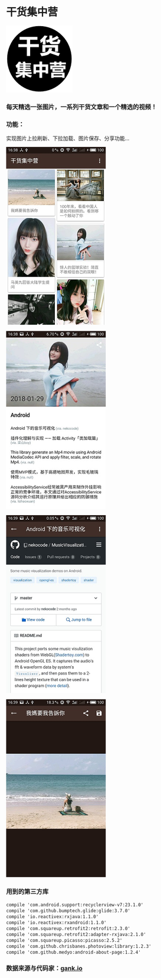 # 干货集中营

![](https://github.com/Ian0903/meizitu/blob/master/Screenshots/Logo.png)

### 每天精选一张图片，一系列干货文章和一个精选的视频！

### 功能：

  实现图片上拉刷新、下拉加载、图片保存、分享功能...
  
  ![](https://github.com/Ian0903/meizitu/blob/master/Screenshots/4.jpg)
  
  ![](https://github.com/Ian0903/meizitu/blob/master/Screenshots/3.jpg)
  
  ![](https://github.com/Ian0903/meizitu/blob/master/Screenshots/2.jpg)
  
  ![](https://github.com/Ian0903/meizitu/blob/master/Screenshots/1.jpg)
  

### 用到的第三方库

    compile 'com.android.support:recyclerview-v7:23.1.0'
    compile 'com.github.bumptech.glide:glide:3.7.0'
    compile 'io.reactivex:rxjava:1.1.0'
    compile 'io.reactivex:rxandroid:1.1.0'
    compile 'com.squareup.retrofit2:retrofit:2.3.0'
    compile 'com.squareup.retrofit2:adapter-rxjava:2.1.0'
    compile 'com.squareup.picasso:picasso:2.5.2'
    compile 'com.github.chrisbanes.photoview:library:1.2.3'
    compile 'com.github.medyo:android-about-page:1.2.4'
    
### 数据来源与代码家：[gank.io](http://gank.io)
